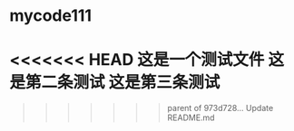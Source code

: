 # mycode111
<<<<<<< HEAD
这是一个测试文件
这是第二条测试
这是第三条测试
=======
>>>>>>> parent of 973d728... Update README.md
